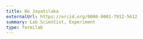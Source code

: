 ```yaml
---
title: Bo Jayatilaka
externalUrl: https://orcid.org/0000-0001-7912-5612
summary: Lab Scientist, Experiment
type: fermilab
---
```

